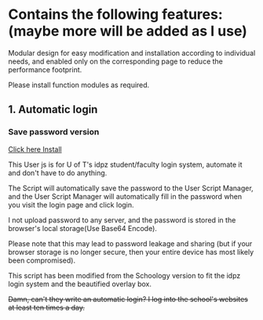 # Contains the following features: (maybe more will be added as I use)

Modular design for easy modification and installation according to individual needs, and enabled only on the corresponding page to reduce the performance footprint.

Please install function modules as required.

## 1. Automatic login

### Save password version

[Click here Install](https://github.com/wuyilingwei/MyUserScript/raw/main/userjs/UofT-idpz/Auto_login_Spwd.user.js)

This User js is for U of T's idpz student/faculty login system, automate it and don't have to do anything.

The Script will automatically save the password to the User Script Manager, and the User Script Manager will automatically fill in the password when you visit the login page and click login.

I not upload password to any server, and the password is stored in the browser's local storage(Use Base64 Encode).

Please note that this may lead to password leakage and sharing (but if your browser storage is no longer secure, then your entire device has most likely been compromised).

This script has been modified from the Schoology version to fit the idpz login system and the beautified overlay box.

~~Damn, can't they write an automatic login? I log into the school's websites at least ten times a day.~~